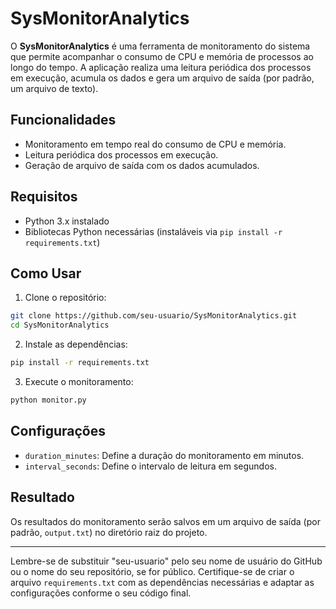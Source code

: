 # SysMonitorAnalytics

O **SysMonitorAnalytics** é uma ferramenta de monitoramento do sistema que permite acompanhar o consumo de CPU e memória de processos ao longo do tempo. A aplicação realiza uma leitura periódica dos processos em execução, acumula os dados e gera um arquivo de saída (por padrão, um arquivo de texto).

## Funcionalidades

- Monitoramento em tempo real do consumo de CPU e memória.
- Leitura periódica dos processos em execução.
- Geração de arquivo de saída com os dados acumulados.

## Requisitos

- Python 3.x instalado
- Bibliotecas Python necessárias (instaláveis via `pip install -r requirements.txt`)

## Como Usar

1. Clone o repositório:

```bash
git clone https://github.com/seu-usuario/SysMonitorAnalytics.git
cd SysMonitorAnalytics
```

2. Instale as dependências:

```bash
pip install -r requirements.txt
```

3. Execute o monitoramento:

```bash
python monitor.py
```

## Configurações

- `duration_minutes`: Define a duração do monitoramento em minutos.
- `interval_seconds`: Define o intervalo de leitura em segundos.

## Resultado

Os resultados do monitoramento serão salvos em um arquivo de saída (por padrão, `output.txt`) no diretório raiz do projeto.

---

Lembre-se de substituir "seu-usuario" pelo seu nome de usuário do GitHub ou o nome do seu repositório, se for público. Certifique-se de criar o arquivo `requirements.txt` com as dependências necessárias e adaptar as configurações conforme o seu código final.

